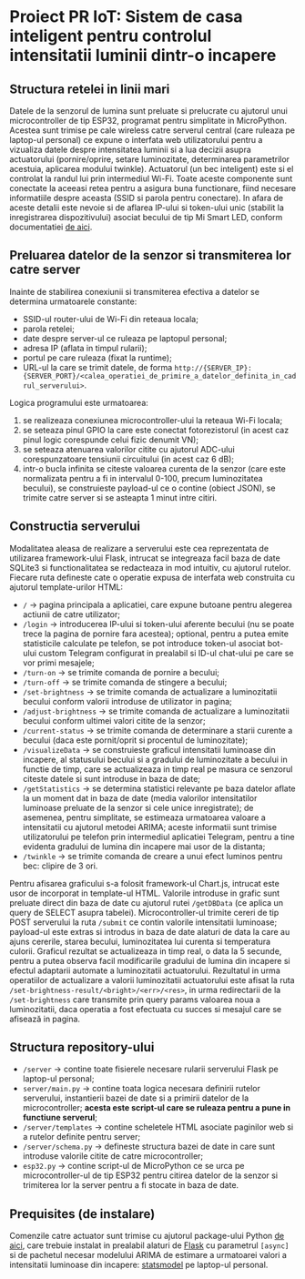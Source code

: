 # Proiect PR IoT: Sistem de casa inteligent pentru controlul intensitatii luminii dintr-o incapere

## Structura retelei in linii mari

Datele de la senzorul de lumina sunt preluate si prelucrate cu ajutorul unui microcontroller de tip ESP32, programat pentru simplitate in MicroPython. Acestea
sunt trimise pe cale wireless catre serverul central (care ruleaza pe laptop-ul personal) ce expune o interfata web utilizatorului pentru a vizualiza
datele despre intensitatea luminii si a lua decizii asupra actuatorului (pornire/oprire, setare luminozitate, determinarea parametrilor acestuia, aplicarea
modului twinkle). Actuatorul (un bec inteligent) este si el controlat la randul lui prin intermediul Wi-Fi. Toate aceste componente sunt conectate la aceeasi
retea pentru a asigura buna functionare, fiind necesare informatiile despre aceasta (SSID si parola pentru conectare). In afara de aceste detalii este nevoie
si de aflarea IP-ului si token-ului unic (stabilit la inregistrarea dispozitivului) asociat becului de tip Mi Smart LED, conform documentatiei [de aici](https://github.com/Squachen/micloud/).

## Preluarea datelor de la senzor si transmiterea lor catre server

Inainte de stabilirea conexiunii si transmiterea efectiva a datelor se determina urmatoarele constante:
- SSID-ul router-ului de Wi-Fi din reteaua locala;
- parola retelei;
- date despre server-ul ce ruleaza pe laptopul personal;
- adresa IP (aflata in timpul rularii);
- portul pe care ruleaza (fixat la runtime);
- URL-ul la care se trimit datele, de forma `http://{SERVER_IP}:{SERVER_PORT}/<calea_operatiei_de_primire_a_datelor_definita_in_cadrul_serverului>`.

Logica programului este urmatoarea:
1. se realizeaza conexiunea microcontroller-ului la reteaua Wi-Fi locala;
2. se seteaza pinul GPIO la care este conectat fotorezistorul (in acest caz pinul logic corespunde celui fizic denumit VN);
3. se seteaza atenuarea valorilor citite cu ajutorul ADC-ului corespunzatoare tensiunii circuitului (in acest caz 6 dB);
4. intr-o bucla infinita se citeste valoarea curenta de la senzor (care este normalizata pentru a fi in intervalul 0-100, precum luminozitatea becului), se construieste payload-ul ce o contine (obiect JSON), se trimite catre server si se asteapta 1 minut intre citiri.

## Constructia serverului
Modalitatea aleasa de realizare a serverului este cea reprezentata de utilizarea framework-ului Flask, intrucat se integreaza facil baza de date SQLite3 si functionalitatea se redacteaza in mod intuitiv, cu ajutorul rutelor. Fiecare ruta defineste cate o operatie expusa de interfata web construita cu ajutorul template-urilor HTML:
- `/` -> pagina principala a aplicatiei, care expune butoane pentru alegerea actiunii de catre utilizator;
- `/login` -> introducerea IP-ului si token-ului aferente becului (nu se poate trece la pagina de pornire fara acestea); optional, pentru a putea emite statisticile calculate pe telefon, se pot introduce token-ul asociat bot-ului custom Telegram configurat in prealabil si ID-ul chat-ului pe care se vor primi mesajele;
- `/turn-on` -> se trimite comanda de pornire a becului;
- `/turn-off` -> se trimite comanda de stingere a becului;
- `/set-brightness` -> se trimite comanda de actualizare a luminozitatii becului conform valorii introduse de utilizator in pagina;
- `/adjust-brightness` -> se trimite comanda de actualizare a luminozitatii becului conform ultimei valori citite de la senzor;
- `/current-status` -> se trimite comanda de determinare a starii curente a becului (daca este pornit/oprit si procentul de luminozitate);
- `/visualizeData` -> se construieste graficul intensitatii luminoase din incapere, al statusului becului si a gradului de luminozitate a becului in functie de timp, care se actualizeaza in timp real pe masura ce senzorul citeste datele si sunt introduse in baza de date;
- `/getStatistics` -> se determina statistici relevante pe baza datelor aflate la un moment dat in baza de date (media valorilor intensitatilor luminoase preluate de la senzor si cele unice inregistrate); de asemenea, pentru simplitate, se estimeaza urmatoarea valoare a intensitatii cu ajutorul metodei ARIMA; aceste informatii sunt trimise utilizatorului pe telefon prin intermediul aplicatiei Telegram, pentru a tine evidenta gradului de lumina din incapere mai usor de la distanta;
- `/twinkle` -> se trimite comanda de creare a unui efect luminos pentru bec: clipire de 3 ori.

Pentru afisarea graficului s-a folosit framework-ul Chart.js, intrucat este usor de incorporat in template-ul HTML. Valorile introduse in grafic sunt preluate direct din baza de date cu ajutorul rutei `/getDBData` (ce aplica un query de SELECT asupra tabelei). Microcontroller-ul trimite cereri de tip POST serverului la ruta `/submit` ce contin valorile intensitatii luminoase; payload-ul este extras si introdus in baza de date alaturi de data la care au ajuns cererile, starea becului, luminozitatea lui curenta si temperatura culorii. Graficul rezultat se actualizeaza in timp real, o data la 5 secunde, pentru a putea observa facil modificarile gradului de lumina din incapere si efectul adaptarii automate a luminozitatii actuatorului. Rezultatul in urma operatiilor de actualizare a valorii luminozitatii actuatorului este afisat la ruta `/set-brightness-result/<bright>/<err>/<res>`, in urma redirectarii de la `/set-brightness` care transmite prin query params valoarea noua a luminozitatii, daca operatia a fost efectuata cu succes si mesajul care se afisează in pagina.

## Structura repository-ului

- `/server` -> contine toate fisierele necesare rularii serverului Flask pe laptop-ul personal;
- `server/main.py` -> contine toata logica necesara definirii rutelor serverului, instantierii bazei de date si a primirii datelor de la microcontroller; **acesta este script-ul care se ruleaza pentru a pune in functiune serverul**;
- `/server/templates` -> contine scheletele HTML asociate paginilor web si a rutelor definite pentru server;
- `/server/schema.py` -> defineste structura bazei de date in care sunt introduse valorile citite de catre microcontroller;
- `esp32.py` -> contine script-ul de MicroPython ce se urca pe microcontroller-ul de tip ESP32 pentru citirea datelor de la senzor si trimiterea lor la server pentru a fi stocate in baza de date.

## Prequisites (de instalare)
Comenzile catre actuator sunt trimise cu ajutorul package-ului Python [de aici](https://github.com/rytilahti/python-miio), care trebuie instalat in prealabil alaturi de [Flask](https://pypi.org/project/Flask/) cu parametrul `[async]` si de pachetul necesar modelului ARIMA de estimare a urmatoarei valori a intensitatii luminoase din incapere: [statsmodel](https://www.statsmodels.org/dev/install.html) pe laptop-ul personal.
